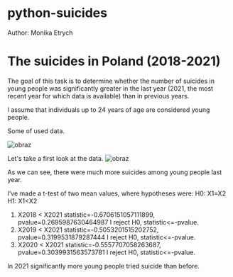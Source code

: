 # python-suicides

Author: Monika Etrych
# The suicides in Poland (2018-2021)
The goal of this task is to determine whether the number of suicides in young people was significantly greater in the last year (2021, the most recent year for which data is available) than in previous years.

I assume that individuals up to 24 years of age are considered young people.

Some of used data.
 
![obraz](https://user-images.githubusercontent.com/44522588/226143305-d24f9038-73ba-493f-aab9-34d7f8f3eeb6.png)

 Let's take a first look at the data.
 ![obraz](https://user-images.githubusercontent.com/44522588/226143316-fe12bcc6-ccf9-4235-be58-1db7d71188bc.png)

 
As we can see,  there were much more suicides among young people last year.

I’ve made a t-test of two mean values, where hypotheses were:
H0: X1=X2
H1: X1<X2
1.	X2018 < X2021
statistic=-0.6706151057111899, pvalue=0.2695987630464987
I reject H0, statistic<=-pvalue. 
2.	X2019 < X2021
statistic=-0.5053201515202752, pvalue=0.3199531879287444
I reject H0, statistic<=-pvalue. 
3.	X2020 < X2021
statistic=-0.5557707058263687, pvalue=0.3039931563573781
I reject H0, statistic<=-pvalue.

In 2021 significantly more young people tried suicide than before.
